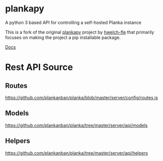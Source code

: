 # plankapy
A python 3 based API for controlling a self-hosted Planka instance

This is a fork of the original [plankapy](https://github.com/hwelch-fle/plankapy)
project by [hwelch-fle](https://github.com/hwelch-fle) that primarily focuses on
making the project a pip installable package.

[Docs](https://hwelch-fle.github.io/plankapy/plankapy.html)

# Rest API Source

## Routes
https://github.com/plankanban/planka/blob/master/server/config/routes.js

## Models
https://github.com/plankanban/planka/tree/master/server/api/models

## Helpers
https://github.com/plankanban/planka/tree/master/server/api/helpers
